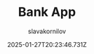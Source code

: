 ---
title: "Bank App"
author: "slavakornilov"
date: "2025-01-27T20:23:46.731Z"
draft: false
type: "post"
layout: "single"
categories: [""]
tags: [""]
source: "X"
source_link: "https://x.com/slavakornilov/status/1798647428016673000"
media: "/uploads/x.com_wvaZjuD_V4Y5fRaW.mp4"
media_type: "video"

social:
  commentary: ""
  scheduledFor: null
  status: "draft"
---